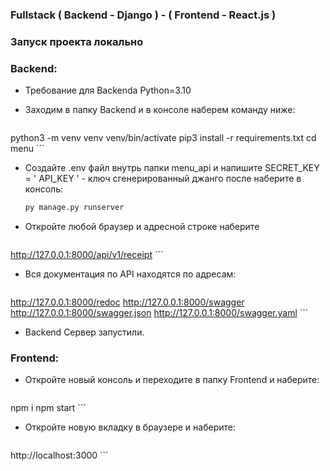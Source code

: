 ### Fullstack ( Backend - Django ) - ( Frontend - React.js )

### Запуск проекта локально

### Backend:

- Требование для Backendа Python=3.10
- Заходим в папку Backend и в консоле наберем команду ниже:

    ```sh
python3 -m venv venv
venv/bin/activate
pip3 install -r requirements.txt
cd menu
    ```

- Создайте .env файл внутрь папки menu_api и напишите SECRET_KEY = ' API_KEY ' - ключ сгенерированный джанго после наберите в консоль:

    ```sh
    py manage.py runserver
    ```

- Откройте любой браузер и адресной строке наберите
    ```
http://127.0.0.1:8000/api/v1/receipt
    ```
- Вся документация по API находятся по адресам:
    ```
http://127.0.0.1:8000/redoc
http://127.0.0.1:8000/swagger
http://127.0.0.1:8000/swagger.json
http://127.0.0.1:8000/swagger.yaml
    ```
- Backend Сервер запустили.

### Frontend:

- Откройте новый консоль и переходите в папку Frontend и наберите:
    ```sh
npm i
npm start
    ```

- Откройте новую вкладку в браузере и наберите:
    ```sh
http://localhost:3000
    ```
